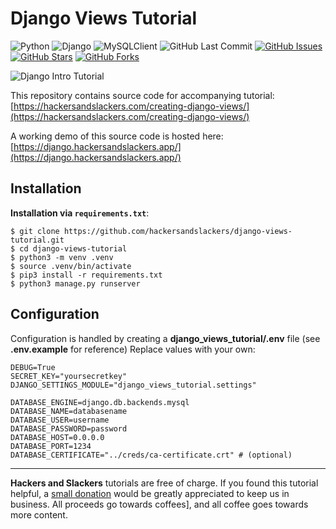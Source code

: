 # Django Views Tutorial

![Python](https://img.shields.io/badge/Python-v^3.10-blue.svg?logo=python&longCache=true&logoColor=white&colorB=5e81ac&style=flat-square&colorA=4c566a)
![Django](https://img.shields.io/badge/Django-v^3.0.0-blue.svg?logo=Django&longCache=true&logoColor=white&colorB=a3be8c&style=flat-square&colorA=4c566a)
![MySQLClient](https://img.shields.io/badge/MySQLClient-v1.4.6-blue.svg?logo=mysql&longCache=true&logoColor=white&colorA=4c566a&colorB=bf616a&style=flat-square)
![GitHub Last Commit](https://img.shields.io/github/last-commit/google/skia.svg?style=flat-square&colorA=4c566a&colorB=a3be8c)
[![GitHub Issues](https://img.shields.io/github/issues/hackersandslackers/django-views-tutorial.svg?style=flat-square&colorA=4c566a&colorB=ebcb8b)](https://github.com/hackersandslackers/django-views-tutorial/issues)
[![GitHub Stars](https://img.shields.io/github/stars/hackersandslackers/django-views-tutorial.svg?style=flat-square&colorB=ebcb8b&colorA=4c566a)](https://github.com/hackersandslackers/django-views-tutorial/stargazers)
[![GitHub Forks](https://img.shields.io/github/forks/hackersandslackers/django-views-tutorial.svg?style=flat-square&colorA=4c566a&colorB=ebcb8b)](https://github.com/hackersandslackers/django-views-tutorial/network)

![Django Intro Tutorial](https://github.com/hackersandslackers/django-views-tutorial/blob/master/.github/django-views-1@2x.jpg?raw=true)

This repository contains source code for accompanying tutorial: [https://hackersandslackers.com/creating-django-views/](https://hackersandslackers.com/creating-django-views/)

A working demo of this source code is hosted here: [https://django.hackersandslackers.app/](https://django.hackersandslackers.app/)

## Installation

**Installation via `requirements.txt`**:

```shell
$ git clone https://github.com/hackersandslackers/django-views-tutorial.git
$ cd django-views-tutorial
$ python3 -m venv .venv
$ source .venv/bin/activate
$ pip3 install -r requirements.txt
$ python3 manage.py runserver
```

## Configuration

Configuration is handled by creating a **django_views_tutorial/.env** file (see **.env.example** for reference) Replace values with your own:

```.env
DEBUG=True
SECRET_KEY="yoursecretkey"
DJANGO_SETTINGS_MODULE="django_views_tutorial.settings"

DATABASE_ENGINE=django.db.backends.mysql
DATABASE_NAME=databasename
DATABASE_USER=username
DATABASE_PASSWORD=password
DATABASE_HOST=0.0.0.0
DATABASE_PORT=1234
DATABASE_CERTIFICATE="../creds/ca-certificate.crt" # (optional)
```

-----
**Hackers and Slackers** tutorials are free of charge. If you found this tutorial helpful, a [small donation](https://www.buymeacoffee.com/hackersslackers) would be greatly appreciated to keep us in business. All proceeds go towards coffees], and all coffee goes towards more content.
